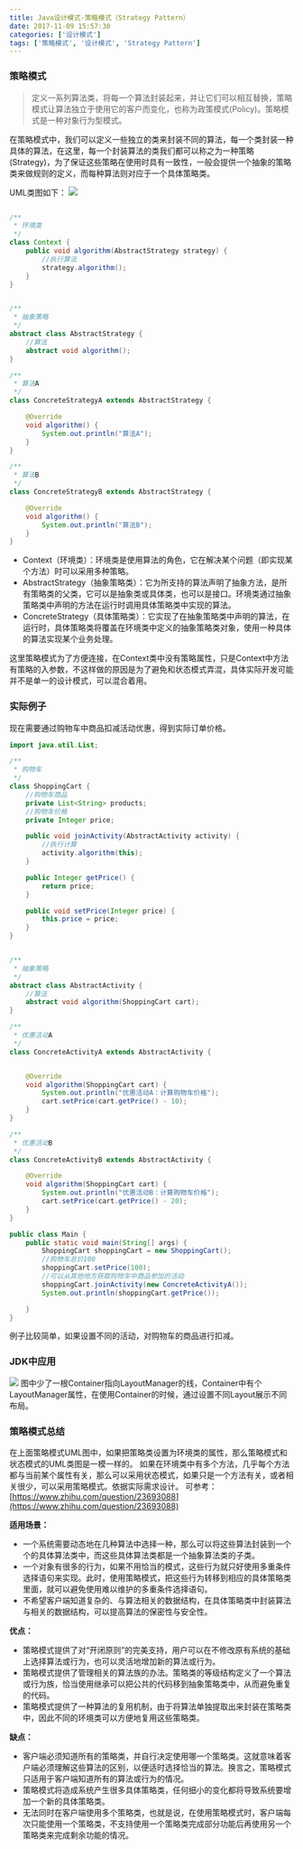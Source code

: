 ```yaml
---
title: Java设计模式-策略模式（Strategy Pattern）
date: 2017-11-09 15:57:30
categories: ['设计模式']
tags: ['策略模式', '设计模式', 'Strategy Pattern']
---
```


### 策略模式
> 定义一系列算法类，将每一个算法封装起来，并让它们可以相互替换，策略模式让算法独立于使用它的客户而变化，也称为政策模式(Policy)。策略模式是一种对象行为型模式。

在策略模式中，我们可以定义一些独立的类来封装不同的算法，每一个类封装一种具体的算法，在这里，每一个封装算法的类我们都可以称之为一种策略(Strategy)，为了保证这些策略在使用时具有一致性，一般会提供一个抽象的策略类来做规则的定义，而每种算法则对应于一个具体策略类。

UML类图如下：
![](http://otxnth5wx.bkt.clouddn.com/20171109屏幕快照2017-11-09下午4.14.50.png)
<!-- more -->
```java

/**
 * 环境类
 */
class Context {
    public void algorithm(AbstractStrategy strategy) {
        //执行算法
        strategy.algorithm();
    }
}


/**
 * 抽象策略
 */
abstract class AbstractStrategy {
    //算法
    abstract void algorithm();
}

/**
 * 算法A
 */
class ConcreteStrategyA extends AbstractStrategy {

    @Override
    void algorithm() {
        System.out.println("算法A");
    }
}

/**
 * 算法B
 */
class ConcreteStrategyB extends AbstractStrategy {

    @Override
    void algorithm() {
        System.out.println("算法B");
    }
}
```

* Context（环境类）：环境类是使用算法的角色，它在解决某个问题（即实现某个方法）时可以采用多种策略。
* AbstractStrategy（抽象策略类）：它为所支持的算法声明了抽象方法，是所有策略类的父类，它可以是抽象类或具体类，也可以是接口。环境类通过抽象策略类中声明的方法在运行时调用具体策略类中实现的算法。
* ConcreteStrategy（具体策略类）：它实现了在抽象策略类中声明的算法，在运行时，具体策略类将覆盖在环境类中定义的抽象策略类对象，使用一种具体的算法实现某个业务处理。

这里策略模式为了方便连接，在Context类中没有策略属性，只是Context中方法有策略的入参数，不这样做的原因是为了避免和状态模式弄混，具体实际开发可能并不是单一的设计模式，可以混合着用。

### 实际例子
现在需要通过购物车中商品扣减活动优惠，得到实际订单价格。
```java
import java.util.List;

/**
 * 购物车
 */
class ShoppingCart {
    //购物车商品
    private List<String> products;
    //购物车价格
    private Integer price;

    public void joinActivity(AbstractActivity activity) {
        //执行计算
        activity.algorithm(this);
    }

    public Integer getPrice() {
        return price;
    }

    public void setPrice(Integer price) {
        this.price = price;
    }
}


/**
 * 抽象策略
 */
abstract class AbstractActivity {
    //算法
    abstract void algorithm(ShoppingCart cart);
}

/**
 * 优惠活动A
 */
class ConcreteActivityA extends AbstractActivity {


    @Override
    void algorithm(ShoppingCart cart) {
        System.out.println("优惠活动A：计算购物车价格");
        cart.setPrice(cart.getPrice() - 10);
    }
}

/**
 * 优惠活动B
 */
class ConcreteActivityB extends AbstractActivity {

    @Override
    void algorithm(ShoppingCart cart) {
        System.out.println("优惠活动B：计算购物车价格");
        cart.setPrice(cart.getPrice() - 20);
    }
}

public class Main {
    public static void main(String[] args) {
        ShoppingCart shoppingCart = new ShoppingCart();
        //购物车总价100
        shoppingCart.setPrice(100);
        //可以从其他地方获取购物车中商品参加的活动
        shoppingCart.joinActivity(new ConcreteActivityA());
        System.out.println(shoppingCart.getPrice());

    }
}
```
例子比较简单，如果设置不同的活动，对购物车的商品进行扣减。

### JDK中应用
![](http://otxnth5wx.bkt.clouddn.com/20171109屏幕快照2017-11-09下午4.59.53.png)
图中少了一根Container指向LayoutManager的线，Container中有个LayoutManager属性，在使用Container的时候，通过设置不同Layout展示不同布局。

### 策略模式总结
在上面策略模式UML图中，如果把策略类设置为环境类的属性，那么策略模式和状态模式的UML类图是一模一样的。
如果在环境类中有多个方法，几乎每个方法都与当前某个属性有关，那么可以采用状态模式，如果只是一个方法有关，或者相关很少，可以采用策略模式。依据实际需求设计。
可参考：[https://www.zhihu.com/question/23693088](https://www.zhihu.com/question/23693088)

**适用场景：**
* 一个系统需要动态地在几种算法中选择一种，那么可以将这些算法封装到一个个的具体算法类中，而这些具体算法类都是一个抽象算法类的子类。
* 一个对象有很多的行为，如果不用恰当的模式，这些行为就只好使用多重条件选择语句来实现。此时，使用策略模式，把这些行为转移到相应的具体策略类里面，就可以避免使用难以维护的多重条件选择语句。
* 不希望客户端知道复杂的、与算法相关的数据结构，在具体策略类中封装算法与相关的数据结构，可以提高算法的保密性与安全性。

**优点：**
* 策略模式提供了对“开闭原则”的完美支持，用户可以在不修改原有系统的基础上选择算法或行为，也可以灵活地增加新的算法或行为。
* 策略模式提供了管理相关的算法族的办法。策略类的等级结构定义了一个算法或行为族，恰当使用继承可以把公共的代码移到抽象策略类中，从而避免重复的代码。
* 策略模式提供了一种算法的复用机制，由于将算法单独提取出来封装在策略类中，因此不同的环境类可以方便地复用这些策略类。

**缺点：**
* 客户端必须知道所有的策略类，并自行决定使用哪一个策略类。这就意味着客户端必须理解这些算法的区别，以便适时选择恰当的算法。换言之，策略模式只适用于客户端知道所有的算法或行为的情况。
* 策略模式将造成系统产生很多具体策略类，任何细小的变化都将导致系统要增加一个新的具体策略类。
* 无法同时在客户端使用多个策略类，也就是说，在使用策略模式时，客户端每次只能使用一个策略类，不支持使用一个策略类完成部分功能后再使用另一个策略类来完成剩余功能的情况。
